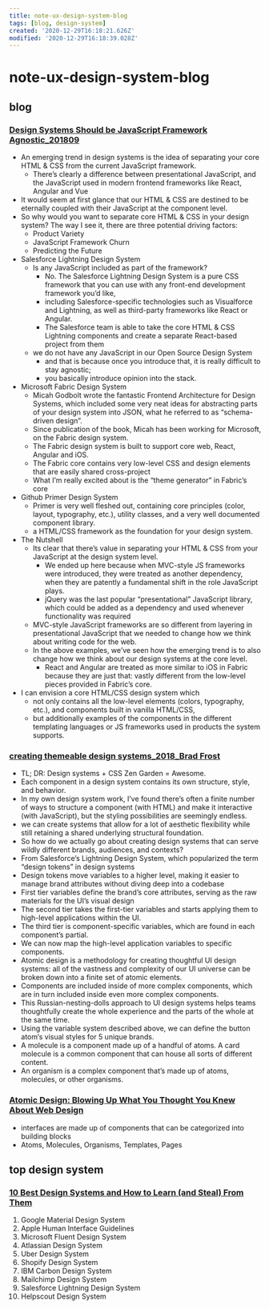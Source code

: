 ```yaml
---
title: note-ux-design-system-blog
tags: [blog, design-system]
created: '2020-12-29T16:18:21.626Z'
modified: '2020-12-29T16:18:39.028Z'
---
```


# note-ux-design-system-blog

## blog

### [Design Systems Should be JavaScript Framework Agnostic_201809](https://medium.com/hackernoon/design-systems-should-be-javascript-framework-agnostic-2a0c47129ec8)

- An emerging trend in design systems is the idea of separating your core HTML & CSS from the current JavaScript framework. 
  - There’s clearly a difference between presentational JavaScript, and the JavaScript used in modern frontend frameworks like React, Angular and Vue
- It would seem at first glance that our HTML & CSS are destined to be eternally coupled with their JavaScript at the component level.
- So why would you want to separate core HTML & CSS in your design system? The way I see it, there are three potential driving factors:
  - Product Variety
  - JavaScript Framework Churn
  - Predicting the Future
- Salesforce Lightning Design System
  - Is any JavaScript included as part of the framework?
    - No. The Salesforce Lightning Design System is a pure CSS framework that you can use with any front-end development framework you’d like, 
    - including Salesforce-specific technologies such as Visualforce and Lightning, as well as third-party frameworks like React or Angular.
    - The Salesforce team is able to take the core HTML & CSS Lightning components and create a separate React-based project from them
  - we do not have any JavaScript in our Open Source Design System 
    - and that is because once you introduce that, it is really difficult to stay agnostic; 
    - you basically introduce opinion into the stack.
- Microsoft Fabric Design System
  - Micah Godbolt wrote the fantastic Frontend Architecture for Design Systems, which included some very neat ideas for abstracting parts of your design system into JSON, what he referred to as “schema-driven design”. 
  - Since publication of the book, Micah has been working for Microsoft, on the Fabric design system.
  - The Fabric design system is built to support core web, React, Angular and iOS. 
  - The Fabric core contains very low-level CSS and design elements that are easily shared cross-project
  - What I’m really excited about is the “theme generator” in Fabric’s core
- Github Primer Design System
  - Primer is very well fleshed out, containing core principles (color, layout, typography, etc.), utility classes, and a very well documented component library.
  - a HTML/CSS framework as the foundation for your design system.
- The Nutshell
  - Its clear that there’s value in separating your HTML & CSS from your JavaScript at the design system level.
    - We ended up here because when MVC-style JS frameworks were introduced, they were treated as another dependency, when they are patently a fundamental shift in the role JavaScript plays. 
    - jQuery was the last popular “presentational” JavaScript library, which could be added as a dependency and used whenever functionality was required
  - MVC-style JavaScript frameworks are so different from layering in presentational JavaScript that we needed to change how we think about writing code for the web. 
  - In the above examples, we’ve seen how the emerging trend is to also change how we think about our design systems at the core level. 
    - React and Angular are treated as more similar to iOS in Fabric because they are just that: vastly different from the low-level pieces provided in Fabric’s core.
- I can envision a core HTML/CSS design system which 
  - not only contains all the low-level elements (colors, typography, etc.), and components built in vanilla HTML/CSS, 
  - but additionally examples of the components in the different templating languages or JS frameworks used in products the system supports. 

### [creating themeable design systems_2018_Brad Frost](https://bradfrost.com/blog/post/creating-themeable-design-systems/)

- TL; DR: Design systems + CSS Zen Garden = Awesome.
- Each component in a design system contains its own structure, style, and behavior.
- In my own design system work, I’ve found there’s often a finite number of ways to structure a component (with HTML) and make it interactive (with JavaScript), but the styling possibilities are seemingly endless.
- we can create systems that allow for a lot of aesthetic flexibility while still retaining a shared underlying structural foundation.
- So how do we actually go about creating design systems that can serve wildly different brands, audiences, and contexts?
- From Salesforce’s Lightning Design System, which popularized the term “design tokens” in design systems
- Design tokens move variables to a higher level, making it easier to manage brand attributes without diving deep into a codebase
- First tier variables define the brand’s core attributes, serving as the raw materials for the UI’s visual design
- The second tier takes the first-tier variables and starts applying them to high-level applications within the UI.
- The third tier is component-specific variables, which are found in each component’s partial. 
- We can now map the high-level application variables to specific components.
- Atomic design is a methodology for creating thoughtful UI design systems: all of the vastness and complexity of our UI universe can be broken down into a finite set of atomic elements. 
- Components are included inside of more complex components, which are in turn included inside even more complex components. 
- This Russian-nesting-dolls approach to UI design systems helps teams thoughtfully create the whole experience and the parts of the whole at the same time.
- Using the variable system described above, we can define the button atom‘s visual styles for 5 unique brands.
- A molecule is a component made up of a handful of atoms. A card molecule is a common component that can house all sorts of different content.
- An organism is a complex component that’s made up of atoms, molecules, or other organisms.

### [Atomic Design: Blowing Up What You Thought You Knew About Web Design](https://www.elegantthemes.com/blog/design/atomic-design)

- interfaces are made up of components that can be categorized into building blocks
- Atoms, Molecules, Organisms, Templates, Pages

## top design system

### [10 Best Design Systems and How to Learn (and Steal) From Them](https://designerup.co/blog/10-best-design-systems-and-how-to-learn-and-steal-from-them/)

01.  Google Material Design System
02.  Apple Human Interface Guidelines
03.  Microsoft Fluent Design System
04.  Atlassian Design System
05.  Uber Design System
06.  Shopify Design System
07.  IBM Carbon Design System
08.  Mailchimp Design System
09.  Salesforce Lightning Design System
10.  Helpscout Design System
